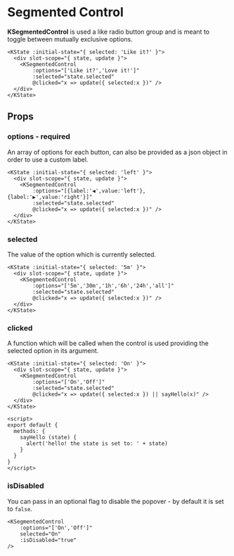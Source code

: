 # Segmented Control

**KSegmentedControl** is used a like radio button group and is meant to toggle between mutually exclusive options.

<KState :initial-state="{ selected: 'Like it?' }">
  <div slot-scope="{ state, update }">
    <KSegmentedControl
        :options="['Like it?','Love it!']"
        :selected="state.selected"
        @clicked="x => update({ selected:x })" />
  </div>
</KState>

```vue
<KState :initial-state="{ selected: 'Like it?' }">
  <div slot-scope="{ state, update }">
    <KSegmentedControl
        :options="['Like it?','Love it!']"
        :selected="state.selected"
        @clicked="x => update({ selected:x })" />
  </div>
</KState>
```

## Props

### options - required

An array of options for each button, can also be provided as a json object in order to use a custom label.

<KState :initial-state="{ selected: 'left' }">
  <div slot-scope="{ state, update }">
    <KSegmentedControl
        :options="[{label:'◀️',value:'left'},{label:'▶️',value:'right'}]"
        :selected="state.selected"
        @clicked="x => update({ selected:x })" />
  </div>
</KState>


```vue
<KState :initial-state="{ selected: 'left' }">
  <div slot-scope="{ state, update }">
    <KSegmentedControl
        :options="[{label:'◀️',value:'left'},{label:'▶️',value:'right'}]"
        :selected="state.selected"
        @clicked="x => update({ selected:x })" />
  </div>
</KState>
```

### selected

The value of the option which is currently selected.

<KState :initial-state="{ selected: '5m' }">
  <div slot-scope="{ state, update }">
    <KSegmentedControl
        :options="['5m','30m','1h','6h','24h','all']"
        :selected="state.selected"
        @clicked="x => update({ selected:x })" />
  </div>
</KState>

```vue
<KState :initial-state="{ selected: '5m' }">
  <div slot-scope="{ state, update }">
    <KSegmentedControl
        :options="['5m','30m','1h','6h','24h','all']"
        :selected="state.selected"
        @clicked="x => update({ selected:x })" />
  </div>
</KState>
```

### clicked

A function which will be called when the control is used providing the selected option in its argument.


<KState :initial-state="{ selected: 'On' }">
  <div slot-scope="{ state, update }">
    <KSegmentedControl
        :options="['On','Off']"
        :selected="state.selected"
        @clicked="x => update({ selected:x }) || sayHello(x)" />
  </div>
</KState>

<script>
export default {
  methods: {
    sayHello (state) {
      alert('hello! the state is set to: ' + state)
    }
  }
}
</script>

```vue
<KState :initial-state="{ selected: 'On' }">
  <div slot-scope="{ state, update }">
    <KSegmentedControl
        :options="['On','Off']"
        :selected="state.selected"
        @clicked="x => update({ selected:x }) || sayHello(x)" />
  </div>
</KState>

<script>
export default {
  methods: {
    sayHello (state) {
      alert('hello! the state is set to: ' + state)
    }
  }
}
</script>
```

### isDisabled

You can pass in an optional flag to disable the popover - by default it is set to `false`.

<KSegmentedControl
    :options="['On','Off']"
    selected="On"
    :isDisabled="true"
/>

```vue
<KSegmentedControl
    :options="['On','Off']"
    selected="On"
    :isDisabled="true"
/>
```

